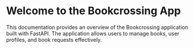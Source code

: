# Welcome to the Bookcrossing App

This documentation provides an overview of the Bookcrossing application built with FastAPI. The application allows users to manage books, user profiles, and book requests effectively.

